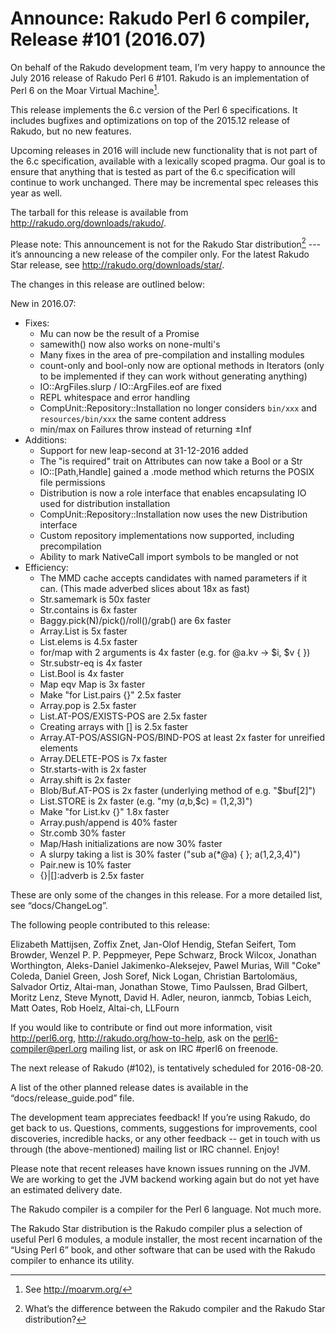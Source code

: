 # Announce: Rakudo Perl 6 compiler, Release #101 (2016.07)

On behalf of the Rakudo development team, I’m very happy to announce the
July 2016 release of Rakudo Perl 6 #101. Rakudo is an implementation of
Perl 6 on the Moar Virtual Machine[^1].

This release implements the 6.c version of the Perl 6 specifications.
It includes bugfixes and optimizations on top of
the 2015.12 release of Rakudo, but no new features.

Upcoming releases in 2016 will include new functionality that is not
part of the 6.c specification, available with a lexically scoped
pragma. Our goal is to ensure that anything that is tested as part of the
6.c specification will continue to work unchanged. There may be incremental
spec releases this year as well.

The tarball for this release is available from <http://rakudo.org/downloads/rakudo/>.

Please note: This announcement is not for the Rakudo Star
distribution[^2] --- it’s announcing a new release of the compiler
only. For the latest Rakudo Star release, see
<http://rakudo.org/downloads/star/>.

The changes in this release are outlined below:

New in 2016.07:
 + Fixes:
   + Mu can now be the result of a Promise
   + samewith() now also works on none-multi's
   + Many fixes in the area of pre-compilation and installing modules
   + count-only and bool-only now are optional methods in Iterators
     (only to be implemented if they can work without generating anything)
   + IO::ArgFiles.slurp / IO::ArgFiles.eof are fixed
   + REPL whitespace and error handling
   + CompUnit::Repository::Installation no longer considers `bin/xxx` and
     `resources/bin/xxx` the same content address
   + min/max on Failures throw instead of returning ±Inf
 + Additions:
   + Support for new leap-second at 31-12-2016 added
   + The "is required" trait on Attributes can now take a Bool or a Str
   + IO::[Path,Handle] gained a .mode method which returns the POSIX file permissions
   + Distribution is now a role interface that enables encapsulating IO
     used for distribution installation
   + CompUnit::Repository::Installation now uses the new Distribution interface
   + Custom repository implementations now supported, including precompilation
   + Ability to mark NativeCall import symbols to be mangled or not
 + Efficiency:
   + The MMD cache accepts candidates with named parameters if it can.
     (This made adverbed slices about 18x as fast)
   + Str.samemark is 50x faster
   + Str.contains is 6x faster
   + Baggy.pick(N)/pick()/roll()/grab() are 6x faster
   + Array.List is 5x faster
   + List.elems is 4.5x faster
   + for/map with 2 arguments is 4x faster (e.g. for @a.kv -> $i, $v { })
   + Str.substr-eq is 4x faster
   + List.Bool is 4x faster
   + Map eqv Map is 3x faster
   + Make "for List.pairs {}" 2.5x faster
   + Array.pop is 2.5x faster
   + List.AT-POS/EXISTS-POS are 2.5x faster
   + Creating arrays with [] is 2.5x faster
   + Array.AT-POS/ASSIGN-POS/BIND-POS at least 2x faster for unreified elements
   + Array.DELETE-POS is 7x faster
   + Str.starts-with is 2x faster
   + Array.shift is 2x faster
   + Blob/Buf.AT-POS is 2x faster (underlying method of e.g. "$buf[2]")
   + List.STORE is 2x faster (e.g. "my ($a,$b,$c) = (1,2,3)")
   + Make "for List.kv {}" 1.8x faster
   + Array.push/append is 40% faster
   + Str.comb 30% faster
   + Map/Hash initializations are now 30% faster
   + A slurpy taking a list is 30% faster ("sub a(*@a) { }; a(1,2,3,4)")
   + Pair.new is 10% faster
   + {}|[]:adverb is 2.5x faster

These are only some of the changes in this release. For a more
detailed list, see “docs/ChangeLog”.

The following people contributed to this release:

Elizabeth Mattijsen, Zoffix Znet, Jan-Olof Hendig, Stefan Seifert, Tom Browder, Wenzel P. P. Peppmeyer, Pepe Schwarz, Brock Wilcox, Jonathan Worthington, Aleks-Daniel Jakimenko-Aleksejev, Pawel Murias, Will "Coke" Coleda, Daniel Green, Josh Soref, Nick Logan, Christian Bartolomäus, Salvador Ortiz, Altai-man, Jonathan Stowe, Timo Paulssen, Brad Gilbert, Moritz Lenz, Steve Mynott, David H. Adler, neuron, ianmcb, Tobias Leich, Matt Oates, Rob Hoelz, Altai-ch, LLFourn

If you would like to contribute or find out more information, visit
<http://perl6.org>, <http://rakudo.org/how-to-help>, ask on the
<perl6-compiler@perl.org> mailing list, or ask on IRC #perl6 on freenode.

The next release of Rakudo (#102), is tentatively scheduled for 2016-08-20.

A list of the other planned release dates is available in the
“docs/release_guide.pod” file.

The development team appreciates feedback! If you’re using Rakudo, do
get back to us. Questions, comments, suggestions for improvements, cool
discoveries, incredible hacks, or any other feedback -- get in touch with
us through (the above-mentioned) mailing list or IRC channel. Enjoy!

Please note that recent releases have known issues running on the JVM.
We are working to get the JVM backend working again but do not yet have
an estimated delivery date.

[^1]: See <http://moarvm.org/>

[^2]: What’s the difference between the Rakudo compiler and the Rakudo
Star distribution?

The Rakudo compiler is a compiler for the Perl 6 language.
Not much more.

The Rakudo Star distribution is the Rakudo compiler plus a selection
of useful Perl 6 modules, a module installer, the most recent
incarnation of the “Using Perl 6” book, and other software that can
be used with the Rakudo compiler to enhance its utility.
